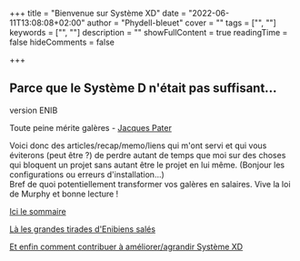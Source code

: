 +++
title = "Bienvenue sur Système XD"
date = "2022-06-11T13:08:08+02:00"
author = "Phydell-bleuet"
cover = ""
tags = ["", ""]
keywords = ["", ""]
description = ""
showFullContent = true
readingTime = false
hideComments = false

+++
## Parce que le Système D n'était pas suffisant...
version ENIB  

Toute peine mérite galères - [Jacques Pater](https://citations.ouest-france.fr/citation-jacques-pater/peine-merite-galeres-16281.html)

Voici donc des articles/recap/memo/liens qui m'ont servi et qui vous éviterons (peut être ?) de perdre autant de temps que moi sur des choses qui bloquent un projet sans autant être le projet en lui même. (Bonjour les configurations ou erreurs d'installation...)  
Bref de quoi potentiellement transformer vos galères en salaires. 
Vive la loi de Murphy et bonne lecture !

[Ici le sommaire](/posts/sommaire/)

[Là les grandes tirades d'Enibiens salés](/posts/plumenib/)

[Et enfin comment contribuer à améliorer/agrandir Système XD](/posts/contributeurs/)
